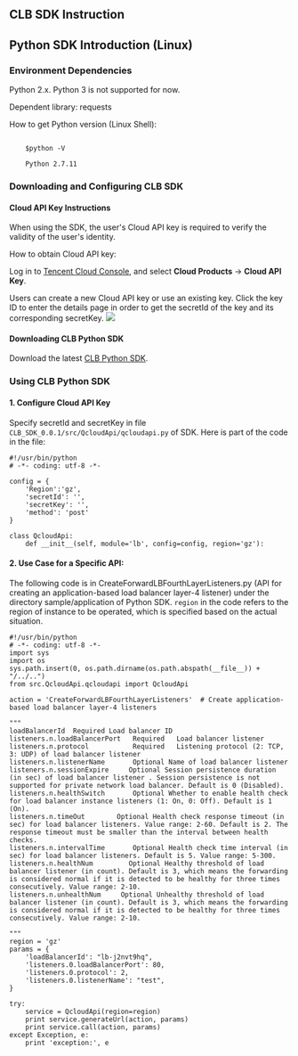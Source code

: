 ## CLB SDK Instruction

## Python SDK Introduction (Linux)

### Environment Dependencies
Python 2.x. Python 3 is not supported for now.

Dependent library: requests

How to get Python version (Linux Shell):

```

    $python -V

    Python 2.7.11
```

### Downloading and Configuring CLB SDK
#### Cloud API Key Instructions
When using the SDK, the user's Cloud API key is required to verify the validity of the user's identity.

How to obtain Cloud API key:

Log in to [Tencent Cloud Console](https://console.cloud.tencent.com/), and select **Cloud Products** -> **Cloud API Key**.

Users can create a new Cloud API key or use an existing key. Click the key ID to enter the details page in order to get the secretId of the key and its corresponding secretKey.
![](https://mc.qcloudimg.com/static/img/47b2cf18add4d32a867f115fffb6af48/2.png)


#### Downloading CLB Python SDK
Download the latest [CLB Python SDK](http://clbsdk-1251740579.cossh.myqcloud.com/CLB_PYTHON_SDK_0.0.3.zip).

                          
### Using CLB Python SDK

#### 1. Configure Cloud API Key
Specify secretId and secretKey in file `CLB_SDK_0.0.1/src/QcloudApi/qcloudapi.py` of SDK. Here is part of the code in the file:

```
#!/usr/bin/python
# -*- coding: utf-8 -*-

config = {
    'Region':'gz',
    'secretId': '',
    'secretKey': '',
    'method': 'post'
}

class QcloudApi:
    def __init__(self, module='lb', config=config, region='gz'):
```

#### 2. Use Case for a Specific API:

The following code is in CreateForwardLBFourthLayerListeners.py (API for creating an application-based load balancer layer-4 listener) under the directory sample/application of Python SDK. `region` in the code refers to the region of instance to be operated, which is specified based on the actual situation.

```
#!/usr/bin/python
# -*- coding: utf-8 -*-
import sys
import os
sys.path.insert(0, os.path.dirname(os.path.abspath(__file__)) + "/../..")
from src.QcloudApi.qcloudapi import QcloudApi

action = 'CreateForwardLBFourthLayerListeners'  # Create application-based load balancer layer-4 listeners

"""
loadBalancerId  Required Load balancer ID
listeners.n.loadBalancerPort   Required   Load balancer listener
listeners.n.protocol           Required   Listening protocol (2: TCP, 3: UDP) of load balancer listener
listeners.n.listenerName       Optional Name of load balancer listener
listeners.n.sessionExpire	  Optional Session persistence duration (in sec) of load balancer listener . Session persistence is not supported for private network load balancer. Default is 0 (Disabled).
listeners.n.healthSwitch	   Optional Whether to enable health check for load balancer instance listeners (1: On, 0: Off). Default is 1 (On).
listeners.n.timeOut	       Optional Health check response timeout (in sec) for load balancer listeners. Value range: 2-60. Default is 2. The response timeout must be smaller than the interval between health checks.
listeners.n.intervalTime	   Optional Health check time interval (in sec) for load balancer listeners. Default is 5. Value range: 5-300.
listeners.n.healthNum	      Optional Healthy threshold of load balancer listener (in count). Default is 3, which means the forwarding is considered normal if it is detected to be healthy for three times consecutively. Value range: 2-10.
listeners.n.unhealthNum	    Optional Unhealthy threshold of load balancer listener (in count). Default is 3, which means the forwarding is considered normal if it is detected to be healthy for three times consecutively. Value range: 2-10.

"""
region = 'gz'
params = {
    'loadBalancerId': "lb-j2nvt9hq",
    'listeners.0.loadBalancerPort': 80,
    'listeners.0.protocol': 2,
    'listeners.0.listenerName': "test",
}

try:
    service = QcloudApi(region=region)
    print service.generateUrl(action, params)
    print service.call(action, params)
except Exception, e:
    print 'exception:', e

```

